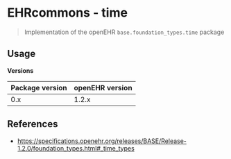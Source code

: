 # EHRcommons - time

> Implementation of the openEHR `base.foundation_types.time` package

## Usage

**Versions**

| **Package version** | **openEHR version** |
|---------------------|---------------------|
| 0.x                 | 1.2.x |

## References

- https://specifications.openehr.org/releases/BASE/Release-1.2.0/foundation_types.html#_time_types

